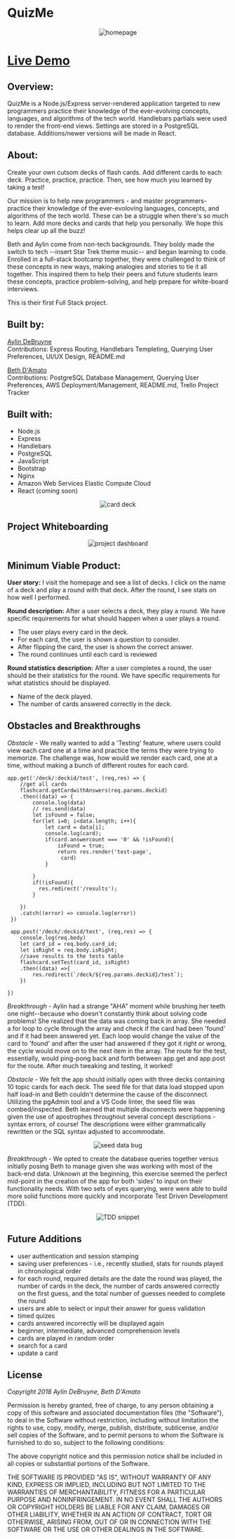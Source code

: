 # QuizMe

<p align='center'>
    <img src='readme_imgs/one.png' alt='homepage'></img>
</p>

# [Live Demo](http://www.quizmeapp.us)


## Overview:
QuizMe is a Node.js/Express server-rendered application targeted to new programmers practice their knowledge of the ever-evolving concepts, languages, and algorithms of the tech world.  Handlebars partials were used to render the front-end views. Settings are stored in a PostgreSQL database. Additions/newer versions will be made in React.    

## About:
 <p>Create your own cutsom decks of flash cards. Add different cards to each deck. Practice,
            practice, practice. Then, see how much you learned by taking a test!</p>
<p>Our mission is to help new programmers - and master programmers- practice their knowledge of 
            the ever-evoloving languages, concepts, and algorithms of the
            tech world. These can be a struggle when there's so much
            to learn. Add more decks and cards that help you personally.
            We hope this helps clear up all the buzz!
        </p>
<p>
            Beth and Aylin come from non-tech backgrounds. They boldy made the switch
            to tech --insert Star Trek theme music-- and began learning to code. Enrolled in a full-stack bootcamp together, they
            were challenged to think of these concepts in new ways, making analogies and stories to tie it
            all together. This inspired them to help their peers and future students learn these concepts, practice problem-solving,
            and help prepare for white-board interviews.       
        </p>
<p>This is their first Full Stack project.</p>

## Built by:

[Aylin DeBruyne](https://github.com/adebruyne)  
Contributions: Express Routing, Handlebars Templeting, Querying User Preferences, UI/UX Design, README.md

[Beth D'Amato](https://github.com/badamato)  
Contributions: PostgreSQL Database Management, Querying User Preferences, AWS Deployment/Management, README.md, Trello Project Tracker


## Built with:

* Node.js
* Express
* Handlebars
* PostgreSQL 
* JavaScript
* Bootstrap
* Nginx
* Amazon Web Services Elastic Compute Cloud
* React (coming soon)

<p align='center'>
    <img src='readme_imgs/two.png' alt='card deck'></img>
</p>


## Project Whiteboarding

<p align='center'>
    <img src='readme_imgs/trello.png' alt='project dashboard'></img>
</p>



## Minimum Viable Product:
**User story:**  I visit the homepage and see a list of decks.  I click on the name of a deck and play a round with that deck.  After the round, I see stats on how well I performed.

**Round description:**  After a user selects a deck, they play a round.  We have specific requirements for what should happen when a user plays a  round.

- The user plays every card in the deck.
- For each card, the user is shown a question to consider.
- After flipping the card, the user is shown the correct answer.
- The round continues until each card is reviewed

**Round statistics description:**  After a user completes a round, the user should be their statistics for the round.  We have specific requirements for what statistics should be displayed.

- Name of the deck played.
- The number of cards answered correctly in the deck.



## Obstacles and Breakthroughs

*Obstacle -*
We really wanted to add a 'Testing' feature, where users could view each card one at a time and practice the terms they were trying to memorize. The challenge was, how would we render each card, one at a time, without making a bunch of different routes for each card. 
```
app.get('/deck/:deckid/test', (req,res) => {
    //get all cards
    flashcard.getCardwithAnswers(req.params.deckid)
    .then((data) => { 
        console.log(data)
        // res.send(data)
        let isFound = false;
        for(let i=0; i<data.length; i++){
            let card = data[i];
            console.log(card);
            if(card.answercount === '0' && !isFound){
                isFound = true;
                return res.render('test-page', 
                 card)
            }
           
        }
        if(!isFound){
          res.redirect('/results');  
        }
         
    })
    .catch((error) => console.log(error))
 })      

 app.post('/deck/:deckid/test', (req,res) => {
    console.log(req.body)
    let card_id = req.body.card_id;
    let isRight = req.body.isRight;
    //save results to the tests table
    flashcard.setTest(card_id, isRight)
    .then((data) =>{
        res.redirect(`/deck/${req.params.deckid}/test`); 
    })
   
})  
```

*Breakthrough -*
Aylin had a strange "AHA" moment while brushing her teeth one night--because who doesn't constantly think about solving code problems! She realized that the data was coming back in array. She needed a for loop to cycle through the array and check if the card had been 'found' and if it had been answered yet. Each loop would change the value of the card to 'found' and after the user had answered if they got it right or wrong, the cycle would move on to the next item in the array. The route for the test, essentially, would ping-pong back and forth between app.get and app.post for the route. After much tweaking and testing, it worked!


*Obstacle -*
We felt the app should initially open with three decks containing 10 topic cards for each deck. The seed file for that data load stopped upon half load-in and Beth couldn't determine the cause of the disconnect.  Utilizing the pgAdmin tool and a VS Code linter, the seed file was combed/inspected.  Beth learned that multiple disconnects were happening given the use of apostrophes throughout several concept descriptions - syntax errors, of course!  The descriptions were either grammatically rewritten or the SQL syntax adjusted to accommodate.

<p align='center'>
    <img src='readme_imgs/six.png' alt='seed data bug'></img>
</p>


*Breakthrough -*
We opted to create the database queries together versus initially posing Beth to manage given she was working with most of the back-end data.  Unknown at the beginning, this exercise seemed the perfect mid-point in the creation of the app for both 'sides' to input on their functionality needs.  With two sets of eyes querying, were were able to build more solid functions more quickly and incorporate Test Driven Development (TDD).

<p align='center'>
    <img src='readme_imgs/seven.png' alt='TDD snippet'></img>
</p>

## Future Additions

* user authentication and session stamping
* saving user preferences - i.e., recently studied, stats for rounds played in chronological order
* for each round, required details are the date the round was played, the number of cards in the deck, the number of cards answered correctly on the first guess, and the total number of guesses needed to complete the round
* users are able to select or input their answer for guess validation
* timed quizes
* cards answered incorrectly will be displayed again
* beginner, intermediate, advanced comprehension levels
* cards are played in random order
* search for a card
* update a card



## License 
*Copyright 2018 Aylin DeBruyne, Beth D'Amato*

Permission is hereby granted, free of charge, to any person obtaining a copy of this software and associated documentation files (the "Software"), to deal in the Software without restriction, including without limitation the rights to use, copy, modify, merge, publish, distribute, sublicense, and/or sell copies of the Software, and to permit persons to whom the Software is furnished to do so, subject to the following conditions:

The above copyright notice and this permission notice shall be included in all copies or substantial portions of the Software.

THE SOFTWARE IS PROVIDED "AS IS", WITHOUT WARRANTY OF ANY KIND, EXPRESS OR IMPLIED, INCLUDING BUT NOT LIMITED TO THE WARRANTIES OF MERCHANTABILITY, FITNESS FOR A PARTICULAR PURPOSE AND NONINFRINGEMENT. IN NO EVENT SHALL THE AUTHORS OR COPYRIGHT HOLDERS BE LIABLE FOR ANY CLAIM, DAMAGES OR OTHER LIABILITY, WHETHER IN AN ACTION OF CONTRACT, TORT OR OTHERWISE, ARISING FROM, OUT OF OR IN CONNECTION WITH THE SOFTWARE OR THE USE OR OTHER DEALINGS IN THE SOFTWARE.
